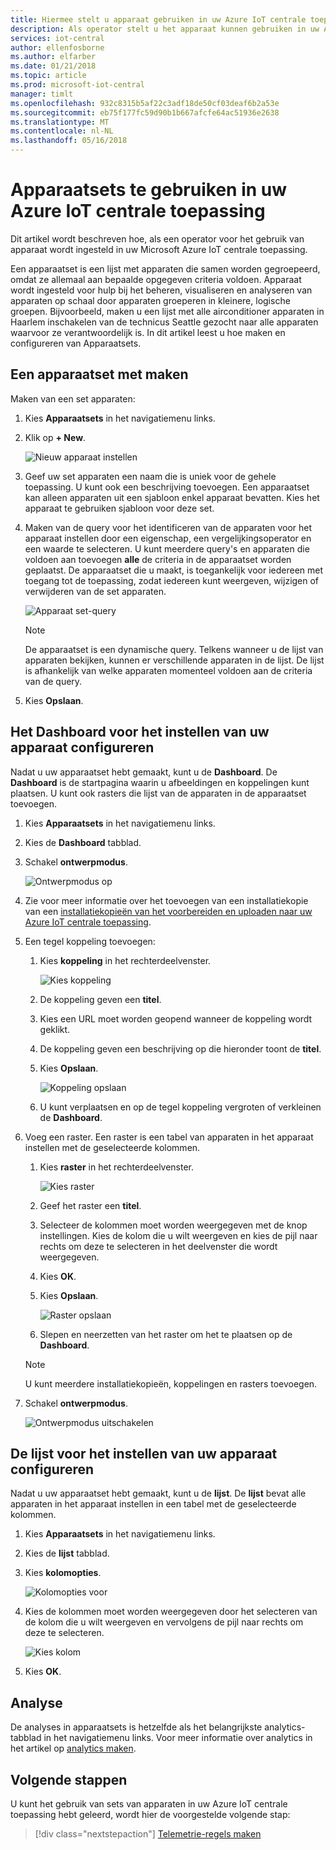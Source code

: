 ```yaml
---
title: Hiermee stelt u apparaat gebruiken in uw Azure IoT centrale toepassing | Microsoft Docs
description: Als operator stelt u het apparaat kunnen gebruiken in uw Azure IoT centrale toepassing.
services: iot-central
author: ellenfosborne
ms.author: elfarber
ms.date: 01/21/2018
ms.topic: article
ms.prod: microsoft-iot-central
manager: timlt
ms.openlocfilehash: 932c8315b5af22c3adf18de50cf03deaf6b2a53e
ms.sourcegitcommit: eb75f177fc59d90b1b667afcfe64ac51936e2638
ms.translationtype: MT
ms.contentlocale: nl-NL
ms.lasthandoff: 05/16/2018
---
```

# <a name="use-device-sets-in-your-azure-iot-central-application"></a>Apparaatsets te gebruiken in uw Azure IoT centrale toepassing

Dit artikel wordt beschreven hoe, als een operator voor het gebruik van apparaat wordt ingesteld in uw Microsoft Azure IoT centrale toepassing.

Een apparaatset is een lijst met apparaten die samen worden gegroepeerd, omdat ze allemaal aan bepaalde opgegeven criteria voldoen. Apparaat wordt ingesteld voor hulp bij het beheren, visualiseren en analyseren van apparaten op schaal door apparaten groeperen in kleinere, logische groepen. Bijvoorbeeld, maken u een lijst met alle airconditioner apparaten in Haarlem inschakelen van de technicus Seattle gezocht naar alle apparaten waarvoor ze verantwoordelijk is. In dit artikel leest u hoe maken en configureren van Apparaatsets.

## <a name="create-a-device-set"></a>Een apparaatset met maken

Maken van een set apparaten:

1. Kies **Apparaatsets** in het navigatiemenu links.

1. Klik op **+ New**.

    ![Nieuw apparaat instellen](media/howto-use-device-sets/image1.png)

1. Geef uw set apparaten een naam die is uniek voor de gehele toepassing. U kunt ook een beschrijving toevoegen. Een apparaatset kan alleen apparaten uit een sjabloon enkel apparaat bevatten. Kies het apparaat te gebruiken sjabloon voor deze set.

1. Maken van de query voor het identificeren van de apparaten voor het apparaat instellen door een eigenschap, een vergelijkingsoperator en een waarde te selecteren. U kunt meerdere query's en apparaten die voldoen aan toevoegen **alle** de criteria in de apparaatset worden geplaatst. De apparaatset die u maakt, is toegankelijk voor iedereen met toegang tot de toepassing, zodat iedereen kunt weergeven, wijzigen of verwijderen van de set apparaten.

    ![Apparaat set-query](media/howto-use-device-sets/image2.png)

    > [!NOTE]
    > De apparaatset is een dynamische query. Telkens wanneer u de lijst van apparaten bekijken, kunnen er verschillende apparaten in de lijst. De lijst is afhankelijk van welke apparaten momenteel voldoen aan de criteria van de query.

1. Kies **Opslaan**.

## <a name="configure-the-dashboard-for-your-device-set"></a>Het Dashboard voor het instellen van uw apparaat configureren

Nadat u uw apparaatset hebt gemaakt, kunt u de **Dashboard**. De **Dashboard** is de startpagina waarin u afbeeldingen en koppelingen kunt plaatsen. U kunt ook rasters die lijst van de apparaten in de apparaatset toevoegen.

1. Kies **Apparaatsets** in het navigatiemenu links.

1. Kies de **Dashboard** tabblad.

1. Schakel **ontwerpmodus**.

    ![Ontwerpmodus op](media/howto-use-device-sets/image3.png)

1. Zie voor meer informatie over het toevoegen van een installatiekopie van een [installatiekopieën van het voorbereiden en uploaden naar uw Azure IoT centrale toepassing](howto-prepare-images.md).

1. Een tegel koppeling toevoegen:
    1. Kies **koppeling** in het rechterdeelvenster.

        ![Kies koppeling](media/howto-use-device-sets/image6.png)

    1. De koppeling geven een **titel**.
    1. Kies een URL moet worden geopend wanneer de koppeling wordt geklikt.
    1. De koppeling geven een beschrijving op die hieronder toont de **titel**.
    1. Kies **Opslaan**.

        ![Koppeling opslaan](media/howto-use-device-sets/image7.png)

    1. U kunt verplaatsen en op de tegel koppeling vergroten of verkleinen de **Dashboard**.

1. Voeg een raster. Een raster is een tabel van apparaten in het apparaat instellen met de geselecteerde kolommen.
    1. Kies **raster** in het rechterdeelvenster.

        ![Kies raster](media/howto-use-device-sets/image8.png)

    1. Geef het raster een **titel**.
    1. Selecteer de kolommen moet worden weergegeven met de knop instellingen. Kies de kolom die u wilt weergeven en kies de pijl naar rechts om deze te selecteren in het deelvenster die wordt weergegeven.
    1. Kies **OK**.
    1. Kies **Opslaan**.

        ![Raster opslaan](media/howto-use-device-sets/image9.png)

    1. Slepen en neerzetten van het raster om het te plaatsen op de **Dashboard**.

    > [!NOTE]
    > U kunt meerdere installatiekopieën, koppelingen en rasters toevoegen.

1. Schakel **ontwerpmodus**.

    ![Ontwerpmodus uitschakelen](media/howto-use-device-sets/image10.png)

## <a name="configure-the-list-for-your-device-set"></a>De lijst voor het instellen van uw apparaat configureren

Nadat u uw apparaatset hebt gemaakt, kunt u de **lijst**. De **lijst** bevat alle apparaten in het apparaat instellen in een tabel met de geselecteerde kolommen.

1. Kies **Apparaatsets** in het navigatiemenu links.

1. Kies de **lijst** tabblad.

1. Kies **kolomopties**.

    ![Kolomopties voor](media/howto-use-device-sets/image11.png)

1. Kies de kolommen moet worden weergegeven door het selecteren van de kolom die u wilt weergeven en vervolgens de pijl naar rechts om deze te selecteren.

    ![Kies kolom](media/howto-use-device-sets/image12.png)

1. Kies **OK**.

## <a name="analytics"></a>Analyse

De analyses in apparaatsets is hetzelfde als het belangrijkste analytics-tabblad in het navigatiemenu links. Voor meer informatie over analytics in het artikel op [analytics maken](howto-create-analytics.md).

## <a name="next-steps"></a>Volgende stappen

U kunt het gebruik van sets van apparaten in uw Azure IoT centrale toepassing hebt geleerd, wordt hier de voorgestelde volgende stap:

> [!div class="nextstepaction"]
> [Telemetrie-regels maken](howto-create-telemetry-rules.md)
